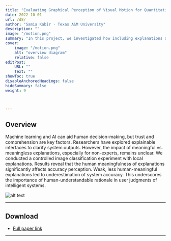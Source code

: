 ```yaml
---
title: "Evaluating Graphical Perception of Visual Motion for Quantitative Data Encoding"
date: 2022-10-01
url: /d8/
author: "Samia Kabir · Texas A&M University"
description: ""
image: "/motion.png"
summary: "In this project, we investigated how including explanations and their level of meaningfulness would influence users' trust and perceptions of accuracy. We studied these issues by conducting a controlled experiment using a localized explanation approach in the context of image classification."
cover:
    image: "/motion.png"
    alt: "overview diagram"
    relative: false
editPost:
    URL: ""
    Text: ""
showToc: true
disableAnchoredHeadings: false
hideSummary: false
weight: 9



---
```


## Overview

Machine learning and AI can aid human decision-making, but trust and comprehension are key factors. Researchers have explored explainable interfaces to clarify system outputs. However, the impact of meaningful vs. meaningless explanations, especially for non-experts, remains unclear. We conducted a controlled image classification experiment with local explanations. Results reveal that the human meaningfulness of explanations significantly affects accuracy perception. Weak, less human-meaningful explanations led to underestimation of system accuracy. This underscores the importance of human-understandable rationale in user judgments of intelligent systems.

![alt text](/motion.png)


---

## Download

- [Full paper link](https://ieeexplore.ieee.org/stamp/stamp.jsp?arnumber=9839572&casa_token=LF6kuEBQ8pwAAAAA:BKBqsTjyfHoLOHMFthW-Ha0vgEMpa4LtnSyVW1anQUiXVoVwvDCAZj4-YhnoW0iRuSmginU0cuA&tag=1)

---
